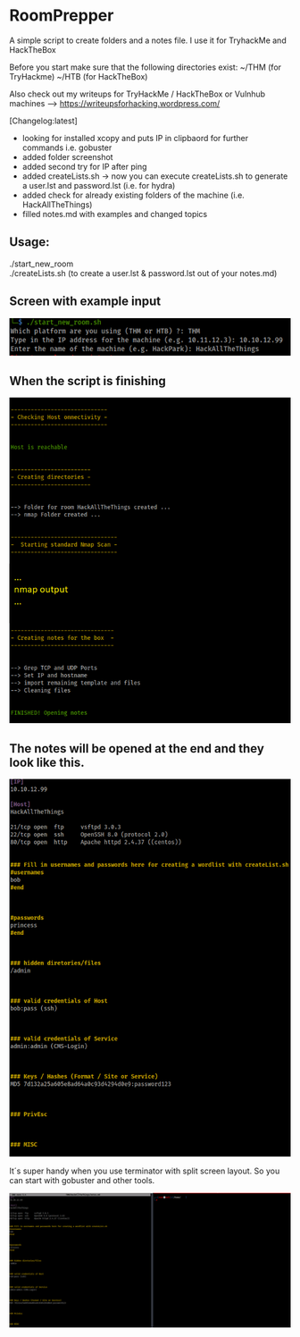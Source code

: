 # RoomPrepper
A simple script to create folders and a notes file. I use it for TryhackMe and HackTheBox

Before you start make sure that the following directories exist:
~/THM (for TryHackme)
~/HTB (for HackTheBox)

Also check out my writeups for TryHackMe / HackTheBox or Vulnhub machines --> https://writeupsforhacking.wordpress.com/

[Changelog:latest]
- looking for installed xcopy and puts IP in clipbaord for further commands i.e. gobuster
- added folder screenshot
- added second try for IP after ping
- added createLists.sh
-> now you can execute createLists.sh to generate a user.lst and password.lst (i.e. for hydra)
- added check for already existing folders of the machine (i.e. HackAllTheThings)
- filled notes.md with examples and changed topics

## Usage:

./start_new_room  
./createLists.sh (to create a user.lst & password.lst out of your notes.md)

## Screen with example input

![Screenshot](images/input.png)

## When the script is finishing

![Screenshot](images/start_new_room.png)

## The notes will be opened at the end and they look like this.

![Screenshot](images/notes.png)


It´s super handy when you use terminator with split screen layout. So you can start with gobuster and other tools.

![Screenshot](images/terminator.png)



